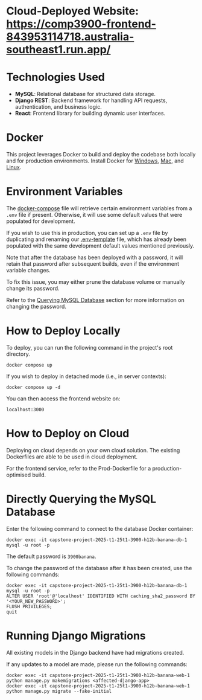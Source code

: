 # Cloud-Deployed Website: https://comp3900-frontend-843953114718.australia-southeast1.run.app/

# Technologies Used
- **MySQL**: Relational database for structured data storage.
- **Django REST**: Backend framework for handling API requests, authentication, and business logic.
- **React**: Frontend library for building dynamic user interfaces.

# Docker
This project leverages Docker to build and deploy the codebase both locally and for production environments.
Install Docker for [Windows](https://docs.docker.com/desktop/setup/install/windows-install/), [Mac](https://docs.docker.com/desktop/setup/install/mac-install/), and [Linux](https://docs.docker.com/desktop/setup/install/linux/).

# Environment Variables
The [docker-compose](docker-compose.yml) file will retrieve certain environment variables from
a `.env` file if present. Otherwise, it will use some default values that were populated
for development.

If you wish to use this in production, you can set up a `.env` file by duplicating
and renaming our [.env-template](.env-template) file, which has already been populated
with the same development default values mentioned previously.

Note that after the database has been deployed with a password, it will retain
that password after subsequent builds, even if the environment variable changes.

To fix this issue, you may either prune the database volume or manually change its
password.

Refer to the [Querying MySQL Database](#directly-querying-the-mysql-database)
section for more information on changing the password.

# How to Deploy Locally
To deploy, you can run the following command in the project's root directory.
```
docker compose up
```
If you wish to deploy in detached mode (i.e., in server contexts):
```
docker compose up -d
```
You can then access the frontend website on:
```
localhost:3000
```

# How to Deploy on Cloud
Deploying on cloud depends on your own cloud solution. The existing Dockerfiles
are able to be used in cloud deployment. 

For the frontend service, refer to the Prod-Dockerfile for a production-optimised
build.

# Directly Querying the MySQL Database
Enter the following command to connect to the database Docker container:
```
docker exec -it capstone-project-2025-t1-25t1-3900-h12b-banana-db-1 mysql -u root -p
```
The default password is `3900banana`.

To change the password of the database after it has been created, use the following
commands:
```
docker exec -it capstone-project-2025-t1-25t1-3900-h12b-banana-db-1 mysql -u root -p
ALTER USER 'root'@'localhost' IDENTIFIED WITH caching_sha2_password BY '<YOUR_NEW_PASSWORD>';
FLUSH PRIVILEGES;
quit
```

# Running Django Migrations
All existing models in the Django backend have had migrations created.

If any updates to a model are made, please run the following commands:
```
docker exec -it capstone-project-2025-t1-25t1-3900-h12b-banana-web-1 python manage.py makemigrations <affected-django-app>
docker exec -it capstone-project-2025-t1-25t1-3900-h12b-banana-web-1 python manage.py migrate --fake-initial
```